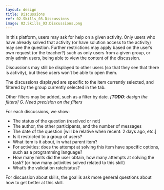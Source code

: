 ```yaml
---
layout: design
title: Discussions
ref: 02.Skills_03.Discussions
image: 02.Skills_03.Discussions.png
---
```


In this platform, users may ask for help on a given activity. Only users who have already solved that activity (or have solution access to the activity) may see the question. Further restrictions may apply based on the user’s own request (or the teacher?) such as only users from a given group, or only admin users, being able to view the content of the discussion.

Discussions may still be displayed to other users (so that they see that there is activity), but these users won’t be able to open them.

The discussions displayed are specific to the item currently selected, and filtered by the group currently selected in the tab.

Other filters may be added, such as a filter by date. *[**TODO**: design the filters]*
*G. Need precision on the filters*

For each discussions, we show:
- The status of the question (resolved or not)
- The author, the other participants, and the number of messages
- The date of the question [will be relative when recent: 2 days ago, etc.]
- Is it restricted to a group of users?
- What item is it about, in what parent item?
- For activities: does  the attempt at solving this item have specific options, such as a programming language?
- How many hints did the user obtain, how many attempts at solving the task? (or how many activities solved related to this skill)
- What’s the validation rate/status?

For discussion about skills, the goal is ask more general questions about how to get better at this skill.
